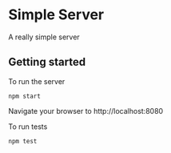 # Simple Server

A really simple server

## Getting started

To run the server

```
npm start
```

Navigate your browser to http://localhost:8080

To run tests

```
npm test
```
